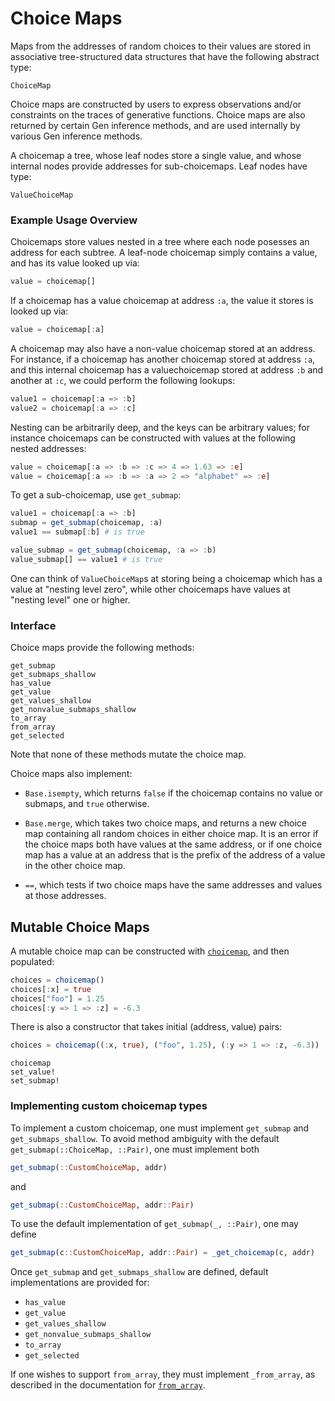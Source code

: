 # Choice Maps

Maps from the addresses of random choices to their values are stored in associative tree-structured data structures that have the following abstract type:
```@docs
ChoiceMap
```

Choice maps are constructed by users to express observations and/or constraints on the traces of generative functions.
Choice maps are also returned by certain Gen inference methods, and are used internally by various Gen inference methods.

A choicemap a tree, whose leaf nodes store a single value, and whose internal nodes provide addresses
for sub-choicemaps.  Leaf nodes have type:
```@docs
ValueChoiceMap
```

### Example Usage Overview

Choicemaps store values nested in a tree where each node posesses an address for each subtree.
A leaf-node choicemap simply contains a value, and has its value looked up via:
```julia
value = choicemap[]
```
If a choicemap has a value choicemap at address `:a`, the value it stores is looked up via:
```julia
value = choicemap[:a]
```
A choicemap may also have a non-value choicemap stored at an address. For instance,
if a choicemap has another choicemap stored at address `:a`, and this internal choicemap
has a valuechoicemap stored at address `:b` and another at `:c`, we could perform the following lookups:
```julia
value1 = choicemap[:a => :b]
value2 = choicemap[:a => :c]
```
Nesting can be arbitrarily deep, and the keys can be arbitrary values; for instance
choicemaps can be constructed with values at the following nested addresses:
```julia
value = choicemap[:a => :b => :c => 4 => 1.63 => :e]
value = choicemap[:a => :b => :a => 2 => "alphabet" => :e]
```
To get a sub-choicemap, use `get_submap`:
```julia
value1 = choicemap[:a => :b]
submap = get_submap(choicemap, :a)
value1 == submap[:b] # is true

value_submap = get_submap(choicemap, :a => :b)
value_submap[] == value1 # is true
```
One can think of `ValueChoiceMap`s at storing being a choicemap which has a value at "nesting level zero",
while other choicemaps have values at "nesting level" one or higher.

### Interface

Choice maps provide the following methods:
```@docs
get_submap
get_submaps_shallow
has_value
get_value
get_values_shallow
get_nonvalue_submaps_shallow
to_array
from_array
get_selected
```
Note that none of these methods mutate the choice map.

Choice maps also implement:

- `Base.isempty`, which returns `false` if the choicemap contains no value or submaps, and `true` otherwise.

- `Base.merge`, which takes two choice maps, and returns a new choice map containing all random choices in either choice map. It is an error if the choice maps both have values at the same address, or if one choice map has a value at an address that is the prefix of the address of a value in the other choice map.

- `==`, which tests if two choice maps have the same addresses and values at those addresses.


## Mutable Choice Maps

A mutable choice map can be constructed with [`choicemap`](@ref), and then populated:
```julia
choices = choicemap()
choices[:x] = true
choices["foo"] = 1.25
choices[:y => 1 => :z] = -6.3
```

There is also a constructor that takes initial (address, value) pairs:
```julia
choices = choicemap((:x, true), ("foo", 1.25), (:y => 1 => :z, -6.3))
```

```@docs
choicemap
set_value!
set_submap!
```

### Implementing custom choicemap types

To implement a custom choicemap, one must implement
`get_submap` and `get_submaps_shallow`.
To avoid method ambiguity with the default
`get_submap(::ChoiceMap, ::Pair)`, one must implement both
```julia
get_submap(::CustomChoiceMap, addr)
```
and
```julia
get_submap(::CustomChoiceMap, addr::Pair)
```
To use the default implementation of `get_submap(_, ::Pair)`,
one may define
```julia
get_submap(c::CustomChoiceMap, addr::Pair) = _get_choicemap(c, addr)
```

Once `get_submap` and `get_submaps_shallow` are defined, default 
implementations are provided for:
- `has_value`
- `get_value`
- `get_values_shallow`
- `get_nonvalue_submaps_shallow`
- `to_array`
- `get_selected`

If one wishes to support `from_array`, they must implement 
`_from_array`, as described in the documentation for
[`from_array`](@ref).